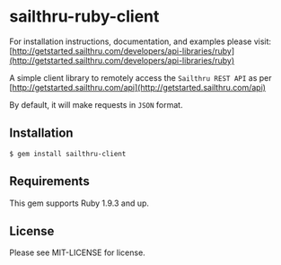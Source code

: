 # sailthru-ruby-client

For installation instructions, documentation, and examples please visit:
[http://getstarted.sailthru.com/developers/api-libraries/ruby](http://getstarted.sailthru.com/developers/api-libraries/ruby)

A simple client library to remotely access the `Sailthru REST API` as per [http://getstarted.sailthru.com/api](http://getstarted.sailthru.com/api)

By default, it will make requests in `JSON` format.

## Installation

    $ gem install sailthru-client

## Requirements

This gem supports Ruby 1.9.3 and up.

## License

Please see MIT-LICENSE for license.
